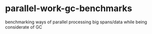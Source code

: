 # parallel-work-gc-benchmarks
benchmarking ways of parallel processing big spans/data while being considerate of GC
